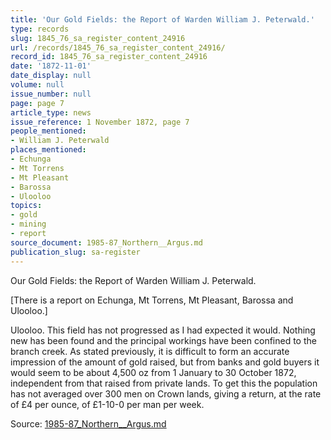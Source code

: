```yaml
---
title: 'Our Gold Fields: the Report of Warden William J. Peterwald.'
type: records
slug: 1845_76_sa_register_content_24916
url: /records/1845_76_sa_register_content_24916/
record_id: 1845_76_sa_register_content_24916
date: '1872-11-01'
date_display: null
volume: null
issue_number: null
page: page 7
article_type: news
issue_reference: 1 November 1872, page 7
people_mentioned:
- William J. Peterwald
places_mentioned:
- Echunga
- Mt Torrens
- Mt Pleasant
- Barossa
- Ulooloo
topics:
- gold
- mining
- report
source_document: 1985-87_Northern__Argus.md
publication_slug: sa-register
---
```


Our Gold Fields: the Report of Warden William J. Peterwald.

[There is a report on Echunga, Mt Torrens, Mt Pleasant, Barossa and Ulooloo.]

Ulooloo.  This field has not progressed as I had expected it would.  Nothing new has been found and the principal workings have been confined to the branch creek.  As stated previously, it is difficult to form an accurate impression of the amount of gold raised, but from banks and gold buyers it would seem to be about 4,500 oz from 1 January to 30 October 1872, independent from that raised from private lands.  To get this the population has not averaged over 300 men on Crown lands, giving a return, at the rate of £4 per ounce, of £1-10-0 per man per week.

Source: [1985-87_Northern__Argus.md](/downloads/markdown/1985-87_Northern__Argus.md)
